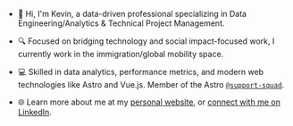 - 👋 Hi, I'm Kevin, a data-driven professional specializing in Data Engineering/Analytics & Technical Project Management.

- 🔍 Focused on bridging technology and social impact-focused work, I currently work in the immigration/global mobility space.

- 💻 Skilled in data analytics, performance metrics, and modern web technologies like Astro and Vue.js. Member of the Astro [`@support-squad`](https://astro.build/chat).

- 🌐 Learn more about me at my [personal website](https://kevin-cole.com/), or [connect with me on LinkedIn](https://www.linkedin.com/in/k-t-cole/).

<!---
kcole93/kcole93 is a ✨ special ✨ repository because its `README.md` (this file) appears on your GitHub profile.
You can click the Preview link to take a look at your changes.
--->
